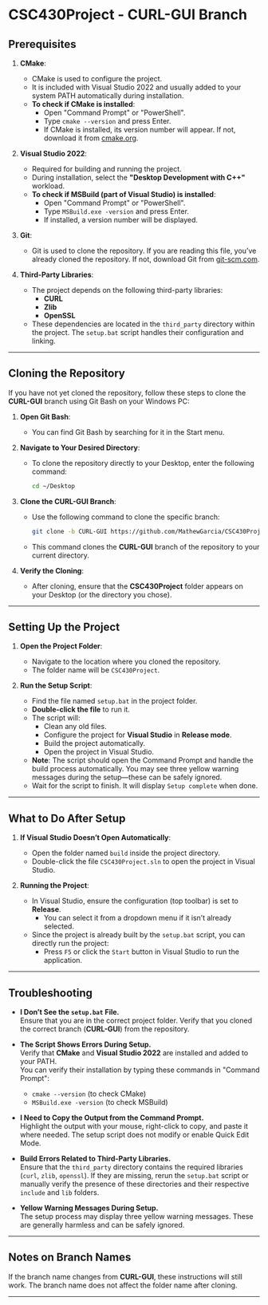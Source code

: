# CSC430Project - CURL-GUI Branch

## Prerequisites

1. **CMake**:  
   - CMake is used to configure the project.  
   - It is included with Visual Studio 2022 and usually added to your system PATH automatically during installation.  
   - **To check if CMake is installed**:  
     - Open "Command Prompt" or "PowerShell".  
     - Type `cmake --version` and press Enter.  
     - If CMake is installed, its version number will appear. If not, download it from [cmake.org](https://cmake.org/).

2. **Visual Studio 2022**:  
   - Required for building and running the project.  
   - During installation, select the **"Desktop Development with C++"** workload.  
   - **To check if MSBuild (part of Visual Studio) is installed**:  
     - Open "Command Prompt" or "PowerShell".  
     - Type `MSBuild.exe -version` and press Enter.  
     - If installed, a version number will be displayed.

3. **Git**:  
   - Git is used to clone the repository. If you are reading this file, you’ve already cloned the repository. If not, download Git from [git-scm.com](https://git-scm.com/).

4. **Third-Party Libraries**:  
   - The project depends on the following third-party libraries:
     - **CURL**
     - **Zlib**
     - **OpenSSL**
   - These dependencies are located in the `third_party` directory within the project. The `setup.bat` script handles their configuration and linking.

---

## Cloning the Repository

If you have not yet cloned the repository, follow these steps to clone the **CURL-GUI** branch using Git Bash on your Windows PC:

1. **Open Git Bash**:  
   - You can find Git Bash by searching for it in the Start menu.

2. **Navigate to Your Desired Directory**:  
   - To clone the repository directly to your Desktop, enter the following command:
     ```bash
     cd ~/Desktop
     ```

3. **Clone the CURL-GUI Branch**:  
   - Use the following command to clone the specific branch:
     ```bash
     git clone -b CURL-GUI https://github.com/MathewGarcia/CSC430Project
     ```
   - This command clones the **CURL-GUI** branch of the repository to your current directory.

4. **Verify the Cloning**:  
   - After cloning, ensure that the **CSC430Project** folder appears on your Desktop (or the directory you chose).

---

## Setting Up the Project

1. **Open the Project Folder**:  
   - Navigate to the location where you cloned the repository.  
   - The folder name will be `CSC430Project`.

2. **Run the Setup Script**:  
   - Find the file named `setup.bat` in the project folder.  
   - **Double-click the file** to run it.  
   - The script will:
     - Clean any old files.
     - Configure the project for **Visual Studio** in **Release mode**.
     - Build the project automatically.
     - Open the project in Visual Studio.  
   - **Note**: The script should open the Command Prompt and handle the build process automatically. You may see three yellow warning messages during the setup—these can be safely ignored.
   - Wait for the script to finish. It will display `Setup complete` when done.

---

## What to Do After Setup

1. **If Visual Studio Doesn’t Open Automatically**:  
   - Open the folder named `build` inside the project directory.  
   - Double-click the file `CSC430Project.sln` to open the project in Visual Studio.

2. **Running the Project**:  
   - In Visual Studio, ensure the configuration (top toolbar) is set to **Release**.  
     - You can select it from a dropdown menu if it isn’t already selected.  
   - Since the project is already built by the `setup.bat` script, you can directly run the project:  
     - Press `F5` or click the `Start` button in Visual Studio to run the application.

---

## Troubleshooting

- **I Don’t See the `setup.bat` File.**  
  Ensure that you are in the correct project folder. Verify that you cloned the correct branch (**CURL-GUI**) from the repository.

- **The Script Shows Errors During Setup.**  
  Verify that **CMake** and **Visual Studio 2022** are installed and added to your PATH.  
  You can verify their installation by typing these commands in "Command Prompt":
  - `cmake --version` (to check CMake)
  - `MSBuild.exe -version` (to check MSBuild)

- **I Need to Copy the Output from the Command Prompt.**  
  Highlight the output with your mouse, right-click to copy, and paste it where needed. The setup script does not modify or enable Quick Edit Mode.

- **Build Errors Related to Third-Party Libraries.**  
  Ensure that the `third_party` directory contains the required libraries (`curl`, `zlib`, `openssl`). If they are missing, rerun the `setup.bat` script or manually verify the presence of these directories and their respective `include` and `lib` folders.

- **Yellow Warning Messages During Setup.**  
  The setup process may display three yellow warning messages. These are generally harmless and can be safely ignored.

---

## Notes on Branch Names

If the branch name changes from **CURL-GUI**, these instructions will still work. The branch name does not affect the folder name after cloning.

---
